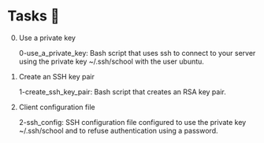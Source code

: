 # Tasks 📃

0. Use a private key

	0-use_a_private_key: Bash script that uses ssh to connect to your server using the private key ~/.ssh/school with the user ubuntu.

1. Create an SSH key pair

	1-create_ssh_key_pair: Bash script that creates an RSA key pair.

2. Client configuration file

	2-ssh_config: SSH configuration file configured to use the private key ~/.ssh/school and to refuse authentication using a password.
